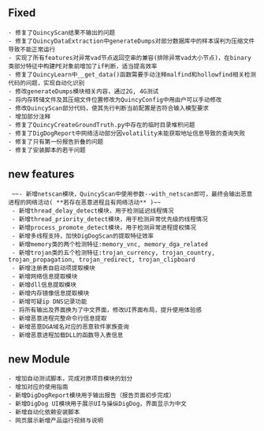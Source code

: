 ## Fixed
    - 修复了QuincyScan结果不输出的问题
    - 修复了QuincyDataExtraction中generateDumps对部分数据库中的样本误判为压缩文件导致不能正常运行
    - 实现了所有features对异常vad节点返回空串的兼容(排除异常vad大小节点)，在binary类部分特征中构建PE对象前增加了if判断，适当提高效率
    - 修复了QuincyLearn中__get_data()函数需要手动注释malfind和hollowfind相关检测代码的问题，实现自动化识别
    - 修改generateDumps模块相关内容，通过2G, 4G测试
    - 将内存转储文件及其压缩文件位置修改为QuincyConfig中用由户可以手动修改
    - 修改QuincyScan部分代码，使其先行判断当前配置是否符合输入模型要求
    - 增加部分注释
    - 修复了QuincyCreateGroundTruth.py中存在的临时目录堆积问题
    - 修复了DigDogReport中网络活动部分因volatility未能获取地址信息导致的查询失败
    - 修复了只有第一份报告折叠的问题
    - 修复了安装脚本的若干问题

## new features
     ~~- 新增netscan模块，QuincyScan中使用参数--with_netscan即可，最终会输出恶意进程的网络活动( **若存在恶意进程且有网络活动** )~~
     - 新增thread_delay_detect模块，用于检测延迟线程情况
     - 新增thread_priority_detect模块，用于检测异常优先级的线程情况
     - 新增process_promote_detect模块，用于检测异常进程提权情况
     - 新增多线程支持，加快DigDogScan的提取特征效率
     - 新增memory类的两个检测特征:memory_vnc, memory_dga_related
     - 新增trojan类的五个检测特征:trojan_currency, trojan_country, trojan_propagation, trojan_redirect, trojan_clipboard
     - 新增注册表自启动项提取模块
     - 新增网络信息提取模块
     - 新增dll信息提取模块
     - 新增内存镜像信息提取模块
     - 新增可疑ip DNS记录功能
     - 将所有输出及界面换为了中文界面，修改UI界面布局，提升使用体验感
     - 新增恶意进程完整命令行信息提取
     - 新增恶意DGA域名对应的恶意软件家族查询
     - 新增恶意进程加载DLL的函数导入表信息
     
## new Module
    - 增加自动测试脚本，完成对原项目模块的划分
    - 增加对应的使用指南
    - 新增DigDogReport模块用于输出报告（报告页面初步完成）
    - 新增DigDog UI模块用于展示UI与操纵DigDog，界面显示为中文
    - 新增自动化依赖安装脚本
    - 网页展示新增产品运行视频与说明